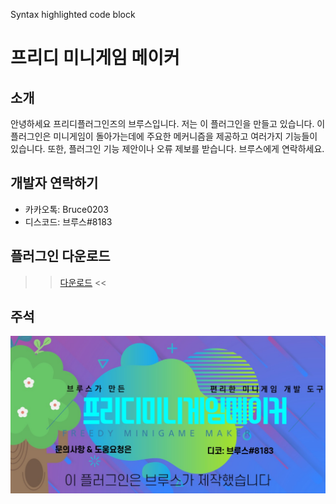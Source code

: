 Syntax highlighted code block

# 프리디 미니게임 메이커
## 소개
안녕하세요 프리디플러그인즈의 브루스입니다. 저는 이 플러그인을 만들고 있습니다.
이 플러그인은 미니게임이 돌아가는데에 주요한 메커니즘을 제공하고 여러가지 기능들이 있습니다. 
또한, 플러그인 기능 제안이나 오류 제보를 받습니다. 브루스에게 연락하세요. 

## 개발자 연락하기
- 카카오톡: Bruce0203
- 디스코드: 브루스#8183

## 플러그인 다운로드 
>> [다운로드](https://github.com/FreedyPlugins/FreedyMinigameMaker/raw/master/FreedyMinigameMaker.jar) <<

## 주석
![Image](clouds.jpg)
